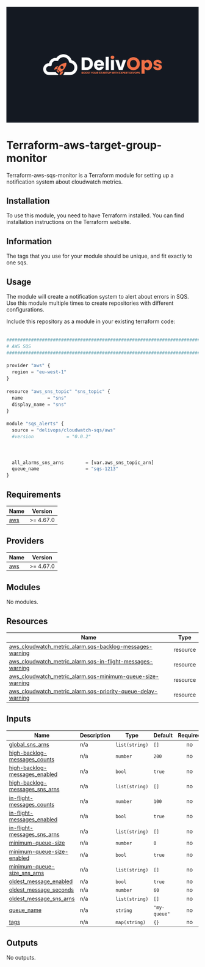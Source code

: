![image info](logo.jpeg)

# Terraform-aws-target-group-monitor

Terraform-aws-sqs-monitor is a Terraform module for setting up a notification system about cloudwatch metrics.

## Installation

To use this module, you need to have Terraform installed. You can find installation instructions on the Terraform website.

## Information

The tags that you use for your module should be unique, and fit exactly to one sqs.

## Usage

The module will create a notification system to alert about errors in SQS.
Use this module multiple times to create repositories with different configurations.

Include this repository as a module in your existing terraform code:

```python

################################################################################
# AWS SQS
################################################################################

provider "aws" {
  region = "eu-west-1"
}

resource "aws_sns_topic" "sns_topic" {
  name         = "sns"
  display_name = "sns"
}

module "sqs_alerts" {
  source = "delivops/cloudwatch-sqs/aws"
  #version            = "0.0.2"



  all_alarms_sns_arns        = [var.aws_sns_topic_arn]
  queue_name                 = "sqs-1213"
}

```

<!-- BEGIN_TF_DOCS -->

## Requirements

| Name                                                   | Version   |
| ------------------------------------------------------ | --------- |
| <a name="requirement_aws"></a> [aws](#requirement_aws) | >= 4.67.0 |

## Providers

| Name                                             | Version   |
| ------------------------------------------------ | --------- |
| <a name="provider_aws"></a> [aws](#provider_aws) | >= 4.67.0 |

## Modules

No modules.

## Resources

| Name                                                                                                                                                                | Type     |
| ------------------------------------------------------------------------------------------------------------------------------------------------------------------- | -------- |
| [aws_cloudwatch_metric_alarm.sqs-backlog-messages-warning](https://registry.terraform.io/providers/hashicorp/aws/latest/docs/resources/cloudwatch_metric_alarm)     | resource |
| [aws_cloudwatch_metric_alarm.sqs-in-flight-messages-warning](https://registry.terraform.io/providers/hashicorp/aws/latest/docs/resources/cloudwatch_metric_alarm)   | resource |
| [aws_cloudwatch_metric_alarm.sqs-minimum-queue-size-warning](https://registry.terraform.io/providers/hashicorp/aws/latest/docs/resources/cloudwatch_metric_alarm)   | resource |
| [aws_cloudwatch_metric_alarm.sqs-priority-queue-delay-warning](https://registry.terraform.io/providers/hashicorp/aws/latest/docs/resources/cloudwatch_metric_alarm) | resource |

## Inputs

| Name                                                                                                                        | Description | Type           | Default      | Required |
| --------------------------------------------------------------------------------------------------------------------------- | ----------- | -------------- | ------------ | :------: |
| <a name="input_all_alarms_sns_arns"></a> [global_sns_arns](#input_global_sns_arns)                                          | n/a         | `list(string)` | `[]`         |    no    |
| <a name="input_high-backlog-messages_counts"></a> [high-backlog-messages_counts](#input_high-backlog-messages_counts)       | n/a         | `number`       | `200`        |    no    |
| <a name="input_high-backlog-messages_enabled"></a> [high-backlog-messages_enabled](#input_high-backlog-messages_enabled)    | n/a         | `bool`         | `true`       |    no    |
| <a name="input_high-backlog-messages_sns_arns"></a> [high-backlog-messages_sns_arns](#input_high-backlog-messages_sns_arns) | n/a         | `list(string)` | `[]`         |    no    |
| <a name="input_in-flight-messages_counts"></a> [in-flight-messages_counts](#input_in-flight-messages_counts)                | n/a         | `number`       | `100`        |    no    |
| <a name="input_in-flight-messages_enabled"></a> [in-flight-messages_enabled](#input_in-flight-messages_enabled)             | n/a         | `bool`         | `true`       |    no    |
| <a name="input_in-flight-messages_sns_arns"></a> [in-flight-messages_sns_arns](#input_in-flight-messages_sns_arns)          | n/a         | `list(string)` | `[]`         |    no    |
| <a name="input_minimum-queue-size"></a> [minimum-queue-size](#input_minimum-queue-size)                                     | n/a         | `number`       | `0`          |    no    |
| <a name="input_minimum-queue-size-enabled"></a> [minimum-queue-size-enabled](#input_minimum-queue-size-enabled)             | n/a         | `bool`         | `true`       |    no    |
| <a name="input_minimum-queue-size_sns_arns"></a> [minimum-queue-size_sns_arns](#input_minimum-queue-size_sns_arns)          | n/a         | `list(string)` | `[]`         |    no    |
| <a name="input_oldest_message_enabled"></a> [oldest_message_enabled](#input_oldest_message_enabled)                         | n/a         | `bool`         | `true`       |    no    |
| <a name="input_oldest_message_seconds"></a> [oldest_message_seconds](#input_oldest_message_seconds)                         | n/a         | `number`       | `60`         |    no    |
| <a name="input_oldest_message_sns_arns"></a> [oldest_message_sns_arns](#input_oldest_message_sns_arns)                      | n/a         | `list(string)` | `[]`         |    no    |
| <a name="input_queue_name"></a> [queue_name](#input_queue_name)                                                             | n/a         | `string`       | `"my-queue"` |    no    |
| <a name="input_tags"></a> [tags](#input_tags)                                                                               | n/a         | `map(string)`  | `{}`         |    no    |

## Outputs

No outputs.

<!-- END_TF_DOCS -->
